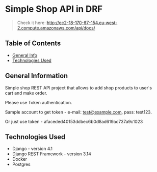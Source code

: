 # Simple Shop API in DRF
> Check it here: http://ec2-18-170-67-154.eu-west-2.compute.amazonaws.com/api/docs/

## Table of Contents
* [General Info](#general-information)
* [Technologies Used](#technologies-used)

## General Information
Simple shop REST API project that allows to add shop products to user's cart and make order.

Please use Token authentication. 

Sample account to get token - e-mail: test@example.com, pass: test123.

Or just use token - afaceded40153ddbec6b0d8ad619ac737a9c1023

## Technologies Used
- Django - version 4.1
- Django REST Framework - version 3.14
- Docker
- Postgres